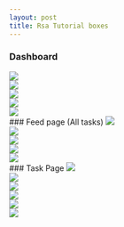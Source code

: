 ```yaml
---
layout: post
title: Rsa Tutorial boxes
---
```

### Dashboard
<img src='./rsaimages/1.png' class='inline'/>
</br>
<img src='./rsaimages/2.png' class='inline'/>
</br>
<img src='./rsaimages/3.png' class='inline'/>
</br>
<img src='./rsaimages/4.png' class='inline'/>
</br>
<img src='./rsaimages/5.png' class='inline'/>
</br>
### Feed page (All tasks)
<img src='./rsaimages/6.png' class='inline'/>
</br>
<img src='./rsaimages/7.png' class='inline'/>
</br>
<img src='./rsaimages/8.png' class='inline'/>
</br>
<img src='./rsaimages/9.png' class='inline'/>
</br>
<img src='./rsaimages/10.png' class='inline'/>
</br>
### Task Page
<img src='./rsaimages/11.png' class='inline'/>
</br>
<img src='./rsaimages/12.png' class='inline'/>
</br>
<img src='./rsaimages/13.png' class='inline'/>
</br>
<img src='./rsaimages/14.png' class='inline'/>
</br>
<img src='./rsaimages/15.png' class='inline'/>
</br>
<img src='./rsaimages/16.png' class='inline'/>
</br>
